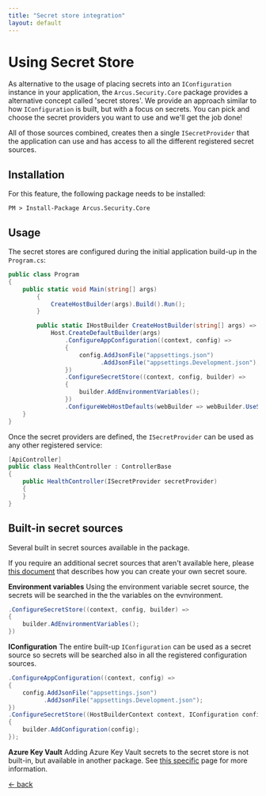 ```yaml
---
title: "Secret store integration"
layout: default
---
```


# Using Secret Store
As alternative to the usage of placing secrets into an `IConfiguration` instance in your application, the `Arcus.Security.Core` package provides a alternative concept called 'secret stores'.
We provide an approach similar to how `IConfiguration` is built, but with a focus on secrets. You can pick and choose the secret providers you want to use and we'll get the job done!

All of those sources combined, creates then a single `ISecretProvider` that the application can use and has access to all the different registered secret sources.

## Installation
For this feature, the following package needs to be installed:

```shell
PM > Install-Package Arcus.Security.Core
```

## Usage
The secret stores are configured during the initial application build-up in the `Program.cs`:

```csharp
public class Program
{
    public static void Main(string[] args)
        {
            CreateHostBuilder(args).Build().Run();
        }

        public static IHostBuilder CreateHostBuilder(string[] args) =>
            Host.CreateDefaultBuilder(args)
                .ConfigureAppConfiguration((context, config) => 
                {
                    config.AddJsonFile("appsettings.json")
                          .AddJsonFile("appsettings.Development.json");
                })
                .ConfigureSecretStore((context, config, builder) =>
                {
                    builder.AddEnvironmentVariables();
                })
                .ConfigureWebHostDefaults(webBuilder => webBuilder.UseStartup<Startup>());
    }
}
```

Once the secret providers are defined, the `ISecretProvider` can be used as any other registered service:

```csharp
[ApiController]
public class HealthController : ControllerBase
{
    public HealthController(ISecretProvider secretProvider)
    {
    }
}
```

## Built-in secret sources
Several built in secret sources available in the package.

If you require an additional secret sources that aren't available here, please [this document](./create-new-secret-source) that describes how you can create your own secret soure.

**Environment variables**
Using the environment variable secret source, the secrets will be searched in the the variables on the evnvironment.

```csharp
.ConfigureSecretStore((context, config, builder) =>
{
    builder.AdEnvironmentVariables();
})
```

**IConfiguration**
The entire built-up `IConfiguration` can be used as a secret source so secrets will be searched also in all the registered configuration sources.

```csharp
.ConfigureAppConfiguration((context, config) => 
{
    config.AddJsonFile("appsettings.json")
          .AddJsonFile("appsettings.Development.json");
})
.ConfigureSecretStore((HostBuilderContext context, IConfiguration config, SecretStoreBuilder builder) =>
{
    builder.AddConfiguration(config);
});
```

**Azure Key Vault**
Adding Azure Key Vault secrets to the secret store is not built-in, but available in another package.
See [this specific](../key-vault/extensions/key-vault-secret-source) page for more information.

[&larr; back](/)

